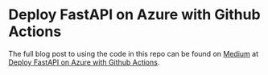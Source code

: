 # Deploy FastAPI on Azure with Github Actions

The full blog post to using the code in this repo can be found on [Medium](https://nathancheng-data.medium.com/) at [Deploy FastAPI on Azure with Github Actions](https://medium.com/@nathancheng-data/deploy-fastapi-on-azure-with-github-actions-32c5ab248ce3).
